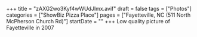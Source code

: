+++
title = "zAXG2wo3Kyf4wWUdJImx.avif"
draft = false
tags = ["Photos"]
categories = ["ShowBiz Pizza Place"]
pages = ["Fayetteville, NC (511 North McPherson Church Rd)"]
startDate = ""
+++
Low quality picture of Fayetteville in 2007
